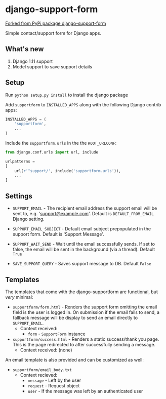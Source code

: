 # django-support-form

[Forked from PyPi package django-support-form](https://github.com/chop-dbhi/django-support-form)

Simple contact/support form for Django apps.

## What's new
1. Django 1.11 support
2. Model support to save support details

## Setup

Run `python setup.py install` to install the django package

Add `supportform` to `INSTALLED_APPS` along with the following Django contrib apps:

```python
INSTALLED_APPS = (
    'supportform',
    ...
)
```

Include the `supportform.urls` in the the `ROOT_URLCONF`:

```python
from django.conf.urls import url, include

urlpatterns =
[    
    url(r'^support/', include('supportform.urls')),
    ...
]
```

## Settings

- `SUPPORT_EMAIL` - The recipient email address the support email will be sent to, e.g. 'support@example.com'. Default is `DEFAULT_FROM_EMAIL` Django setting.

- `SUPPORT_EMAIL_SUBJECT` - Default email subject prepopulated in the support form. Default is 'Support Message'.

- `SUPPORT_WAIT_SEND` - Wait until the email successfully sends. If set to false, the email will be sent in the background (via a thread). Default `True`

- `SAVE_SUPPORT_QUERY` - Saves support message to DB. Default `False`

## Templates

The templates that come with the django-supportform are functional, but _very_ minimal:

- `supportform/form.html` - Renders the support form omitting the email field is the user is logged in. On submission if the email fails to send, a fallback message will be display to send an email directly to `SUPPORT_EMAIL`.
    - Context received:
        - `form` - `SupportForm` instance
- `supportform/success.html` - Renders a static success/thank you page. This is the page redirected to after successfully sending a message.
    - Context received: (none)

An email template is also provided and can be customized as well:

- `supportform/email_body.txt`
    - Context recieved:
        - `message` - Left by the user
        - `request` - Request object
        - `user` - If the message was left by an authenticated user
